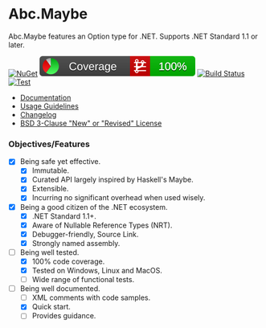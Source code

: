 # Abc.Maybe

Abc.Maybe features an Option type for .NET. Supports .NET Standard 1.1 or later.

[![NuGet](https://img.shields.io/nuget/v/Abc.Maybe.svg)](https://www.nuget.org/packages/Abc.Maybe/)
[![Coverlet](./__/coverlet.svg)](./__/coverlet.txt)
[![Build Status](https://chtoucas.visualstudio.com/Abc.Maybe/_apis/build/status/chtoucas.Abc.Maybe?branchName=master&label=Test)](https://chtoucas.visualstudio.com/Abc.Maybe/_build/latest?definitionId=1&branchName=master)
[![Test](https://github.com/chtoucas/Abc.Maybe/workflows/Test/badge.svg)](https://github.com/chtoucas/Abc.Maybe/actions?query=workflow%3ATest)

- [Documentation](doc/README.md)
- [Usage Guidelines](doc/usage-guidelines.md)
- [Changelog](CHANGELOG)
- [BSD 3-Clause "New" or "Revised" License](LICENSE)

### Objectives/Features

- [x] Being safe yet effective.
  - [x] Immutable.
  - [x] Curated API largely inspired by Haskell's Maybe.
  - [x] Extensible.
  - [x] Incurring no significant overhead when used wisely.
- [x] Being a good citizen of the .NET ecosystem.
  - [x] .NET Standard 1.1+.
  - [x] Aware of Nullable Reference Types (NRT).
  - [x] Debugger-friendly, Source Link.
  - [x] Strongly named assembly.
- [ ] Being well tested.
  - [x] 100% code coverage.
  - [x] Tested on Windows, Linux and MacOS.
  - [ ] Wide range of functional tests.
- [ ] Being well documented.
  - [ ] XML comments with code samples.
  - [x] Quick start.
  - [ ] Provides guidance.
